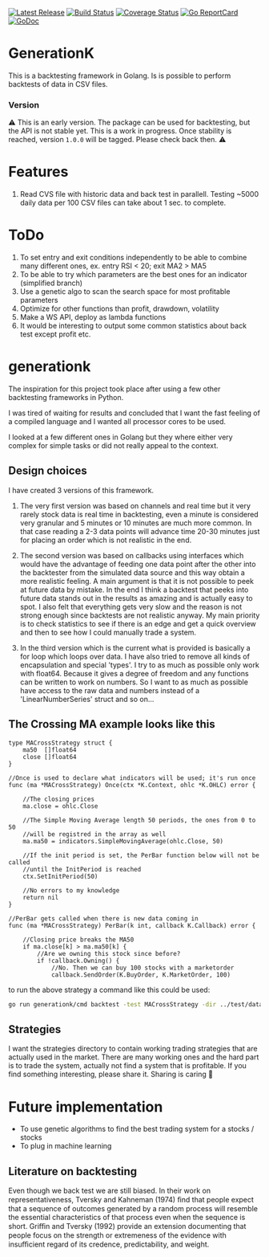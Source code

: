 [![Latest Release](https://img.shields.io/github/release/0dayfall/generationk.svg)](https://github.com/0dayfall/generationk/releases)
[![Build Status](https://github.com/0dayfall/generationk/workflows/build/badge.svg)](https://github.com/0dayfall/generationk/actions)
[![Coverage Status](https://coveralls.io/repos/github/0dayfall/generationk/badge.svg?branch=master)](https://coveralls.io/github/0dayfall/generationk?branch=master)
[![Go ReportCard](http://goreportcard.com/badge/muesli/kmeans)](http://goreportcard.com/report/0dayfall/generationk)
[![GoDoc](https://godoc.org/github.com/golang/gddo?status.svg)](https://pkg.go.dev/github.com/0dayfall/generationk)

# GenerationK
This is a backtesting framework in Golang. Is is possible to perform backtests of data in CSV files.

### Version

⚠️ This is an early version. The package can be used for backtesting, but the API is not stable yet. This is a work in progress. Once stability is reached, version `1.0.0` will be tagged. Please check back then. ⚠️


# Features

1. Read CVS file with historic data and back test in parallell. Testing ~5000 daily data per 100 CSV files can take about 1 sec. to complete.

# ToDo

1. To set entry and exit conditions independently to be able to combine many different ones, ex. entry RSI < 20; exit MA2 > MA5
2. To be able to try which parameters are the best ones for an indicator (simplified branch)
3. Use a genetic algo to scan the search space for most profitable parameters
4. Optimize for other functions than profit, drawdown, volatility
5. Make a WS API, deploy as lambda functions
6. It would be interesting to output some common statistics about back test except profit etc.

# generationk
The inspiration for this project took place after using a few other backtesting frameworks in Python. 

I was tired of waiting for results and concluded that I want the fast feeling of a compiled language and I wanted all processor cores to be used.

I looked at a few different ones in Golang but they where either very complex for simple tasks or did not really appeal to the context.

## Design choices
I have created 3 versions of this framework. 
1. The very first version was based on channels and real time but it very rarely stock data is real time in backtesting, even a minute is considered very granular and 5 minutes or 10 minutes are much more common. In that case reading a 2-3 data points will advance time 20-30 minutes just for placing an order which is not realistic in the end.

2. The second version was based on callbacks using interfaces which would have the advantage of feeding one
data point after the other into the backtester from the simulated data source and this way obtain a more
realistic feeling. A main argument is that it is not possible to peek at future data by mistake. In the end
I think a backtest that peeks into future data stands out in the results as amazing and is actually easy to spot. I also felt that everything gets very slow and the reason is not strong enough since backtests are not
realistic anyway. My main priority is to check statistics to see if there is an edge and get a quick overview and then to see how I could manually trade a system.

3. In the third version which is the current what is provided is basically a for loop which loops over data. I have also tried to remove all kinds of encapsulation and special 'types'. I try to as much as possible only work with float64. Because it gives a degree of freedom and any functions can be written to work on numbers. So I want to as much as possible have access to the raw data and numbers instead of a 'LinearNumberSeries' struct and so on...

## The Crossing MA example looks like this
```golang
type MACrossStrategy struct {
	ma50  []float64
	close []float64
}

//Once is used to declare what indicators will be used; it's run once
func (ma *MACrossStrategy) Once(ctx *K.Context, ohlc *K.OHLC) error {

	//The closing prices
	ma.close = ohlc.Close

	//The Simple Moving Average length 50 periods, the ones from 0 to 50 
	//will be registred in the array as well
	ma.ma50 = indicators.SimpleMovingAverage(ohlc.Close, 50)

	//If the init period is set, the PerBar function below will not be called 
	//until the InitPeriod is reached
	ctx.SetInitPeriod(50)

	//No errors to my knowledge
	return nil
}

//PerBar gets called when there is new data coming in
func (ma *MACrossStrategy) PerBar(k int, callback K.Callback) error {

	//Closing price breaks the MA50
	if ma.close[k] > ma.ma50[k] {
		//Are we owning this stock since before?
		if !callback.Owning() {
			//No. Then we can buy 100 stocks with a marketorder
			callback.SendOrder(K.BuyOrder, K.MarketOrder, 100)

```

to run the above strategy a command like this could be used:
```bash
go run generationk/cmd backtest -test MACrossStrategy -dir ../test/data/CSV2/ -fromDate 01/01/2015
```

## Strategies
I want the strategies directory to contain working trading strategies that are actually used in the market. There are many working ones and the hard part is to trade the system, actually not find a system that is profitable. If you find something interesting, please share it. Sharing is caring 🤗

# Future implementation
* To use genetic algorithms to find the best trading system for a stocks / stocks
* To plug in machine learning

## Literature on backtesting

Even though we back test we are still biased. In their work on representativeness, Tversky and Kahneman (1974) ﬁnd that people expect that a sequence of outcomes generated by a
random process will resemble the essential characteristics of that process even when the sequence is short. Griﬃn and Tversky (1992) provide an extension documenting that people focus on the strength or extremeness of the evidence with insuﬃcient regard of its credence, predictability, and weight.
